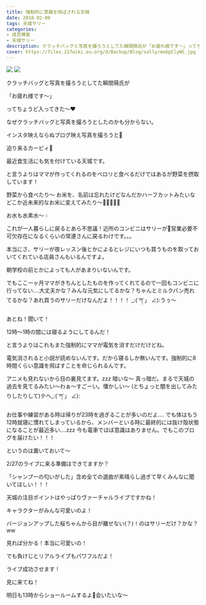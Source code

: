 ```yaml
---
title: 強制的に意識を飛ばされる天城
date: 2018-02-08
tags: 天城サリー
categories: 
- 成员博客
- 天城サリー
description: クラッチバッグと写真を撮ろうとしてた瞬間萌氏が「お疲れ様です〜」ってちょうど入ってきた〜❤️なぜクラッチバッグと写真を撮ろうとしたのかも分からない。インスタ映えならぬブログ映え写真を撮ろうと🤳迫り来...
cover: https://files.227wiki.eu.org/d/Backup/Blog/sally/mobpClyWC.jpg 
---
```

![](https://files.227wiki.eu.org/d/Backup/Blog/sally/mobpClyWC.jpg)
![](https://files.227wiki.eu.org/d/Backup/Blog/sally/mob4BPv9T.jpg)



クラッチバッグと写真を撮ろうとしてた瞬間萌氏が

「お疲れ様です〜」

ってちょうど入ってきた〜❤️

なぜクラッチバッグと写真を撮ろうとしたのかも分からない。

インスタ映えならぬブログ映え写真を撮ろうと🤳



迫り来るカービィ🍓

最近食生活にも気を付けている天城です。

と言うよりはママが作ってくれるのをペロリと食べるだけではあるが野菜を摂取しています！

野菜から食べたり〜 お米を、名前は忘れたけどなんだかハーフカットみたいなどこか近未来的なお米に変えてみたり〜🥦🥑🥒🍚🍙

お水も水素水〜 💧

これが一人暮らしに戻るとあら不思議！近所のコンビニはサリーが🏪営業必要不可欠存在になるくらいの常連さんに戻るわけです。。。

本当にさ、サリーが夜レッスン後とかによるとレジにいつも買うものを取っておいてくれている店員さんもいるんですよ。

朝学校の前とかによっても人があまりいないんです。

でもここ一ヶ月ママがきちんとしたものを作ってくれてるので一回もコンビニに行ってない....大丈夫かな？みんな元気にしてるかな？ちゃんとミルクパン売れてるかな？あれ買うのサリーだけなんだよ！！！！
_:(´ཀ`」 ∠):うぅ〜

あとね！聞いて！

12時〜1時の間には寝るようにしてるんだ！

と言うよりはこれもまた強制的にママが電気を消すだけだけどね。

電気消されると小説が読めないんです。だから寝るしか無いんです。強制的に8時間くらい意識を飛ばすことを命じられるんです。

アニメも見れないから目の裏見てます。zzz 暗いな〜 真っ暗だ。まるで天城の過去を見てるみたい〜わぁ〜すごーい。懐かしい〜 (とちょっと闇を出してみたりしたりして)テヘ_:(´ཀ`」 ∠): 

お仕事や練習がある時は帰りが23時を過ぎることが多いのだよ.... でも体はもう12時就寝に慣れてしまっているから、メンバーといる時に最終的には抜け殻状態になることが最近多い....zzz 今も電車でほぼ意識はありません。でもこのブログを届けたい！！！

というのは置いておいて〜

2/27のライブに来る準備はできてますか？

「シャンプーの匂いがした」含め全ての選曲が素晴らし過ぎて早くみんなに聞いてほしい！！！

天城の注目ポイントはやっぱりヴァーチャルライブですかね！

キャラクターがみんな可愛いのよ！

バージョンアップした桜ちゃんから目が離せない(？)！のはサリーだけ？かな？ww

見れば分かる！本当に可愛いの！

でも負けじとリアルライブもパワフルだよ！

ライブ成功させます！

見に来てね！

明日も13時からショールームするよ🥫会いたいな〜






